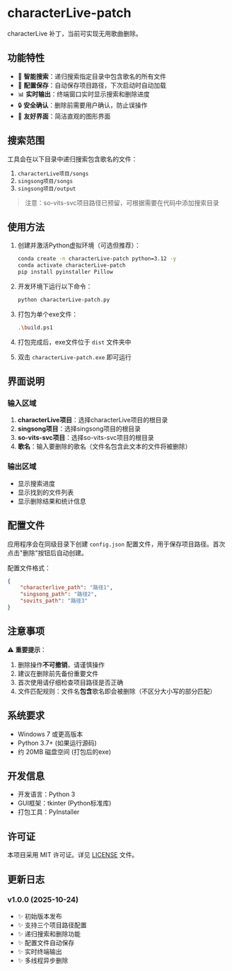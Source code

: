 # characterLive-patch

characterLive 补丁，当前可实现无用歌曲删除。

## 功能特性

- 🎯 **智能搜索**：递归搜索指定目录中包含歌名的所有文件
- 💾 **配置保存**：自动保存项目路径，下次启动时自动加载
- 📊 **实时输出**：终端窗口实时显示搜索和删除进度
- 🔒 **安全确认**：删除前需要用户确认，防止误操作
- 🎨 **友好界面**：简洁直观的图形界面

## 搜索范围

工具会在以下目录中递归搜索包含歌名的文件：

1. `characterLive项目/songs`
2. `singsong项目/songs`
3. `singsong项目/output`

> 注意：so-vits-svc项目路径已预留，可根据需要在代码中添加搜索目录

## 使用方法

1. 创建并激活Python虚拟环境（可选但推荐）：

   ```bash
   conda create -n characterLive-patch python=3.12 -y
   conda activate characterLive-patch
   pip install pyinstaller Pillow
   ```

2. 开发环境下运行以下命令：

   ```bash
   python characterLive-patch.py
   ```

3. 打包为单个exe文件：

   ```bash
   .\build.ps1
   ```

4. 打包完成后，exe文件位于 `dist` 文件夹中

5. 双击 `characterLive-patch.exe` 即可运行

## 界面说明

### 输入区域

1. **characterLive项目**：选择characterLive项目的根目录
2. **singsong项目**：选择singsong项目的根目录
3. **so-vits-svc项目**：选择so-vits-svc项目的根目录
4. **歌名**：输入要删除的歌名（文件名包含此文本的文件将被删除）

### 输出区域

- 显示搜索进度
- 显示找到的文件列表
- 显示删除结果和统计信息

## 配置文件

应用程序会在同级目录下创建 `config.json` 配置文件，用于保存项目路径。首次点击"删除"按钮后自动创建。

配置文件格式：

```json
{
    "characterlive_path": "路径1",
    "singsong_path": "路径2",
    "sovits_path": "路径3"
}
```

## 注意事项

⚠️ **重要提示**：

1. 删除操作**不可撤销**，请谨慎操作
2. 建议在删除前先备份重要文件
3. 首次使用请仔细检查项目路径是否正确
4. 文件匹配规则：文件名**包含**歌名即会被删除（不区分大小写的部分匹配）

## 系统要求

- Windows 7 或更高版本
- Python 3.7+ (如果运行源码)
- 约 20MB 磁盘空间 (打包后的exe)

## 开发信息

- 开发语言：Python 3
- GUI框架：tkinter (Python标准库)
- 打包工具：PyInstaller

## 许可证

本项目采用 MIT 许可证。详见 [LICENSE](LICENSE) 文件。

## 更新日志

### v1.0.0 (2025-10-24)

- ✨ 初始版本发布
- ✨ 支持三个项目路径配置
- ✨ 递归搜索和删除功能
- ✨ 配置文件自动保存
- ✨ 实时终端输出
- ✨ 多线程异步删除

